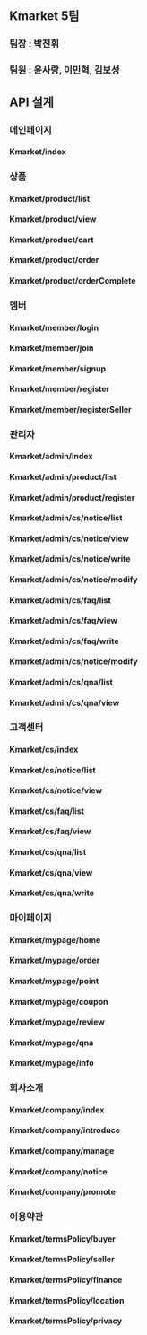 ## Kmarket 5팀
### 팀장 : 박진휘
### 팀원 : 윤사랑, 이민혁, 김보성

## API 설계

### 메인페이지
#### Kmarket/index
### 상품
#### Kmarket/product/list
#### Kmarket/product/view
#### Kmarket/product/cart
#### Kmarket/product/order
#### Kmarket/product/orderComplete
### 멤버
#### Kmarket/member/login
#### Kmarket/member/join
#### Kmarket/member/signup
#### Kmarket/member/register
#### Kmarket/member/registerSeller
### 관리자
#### Kmarket/admin/index
#### Kmarket/admin/product/list
#### Kmarket/admin/product/register
#### Kmarket/admin/cs/notice/list
#### Kmarket/admin/cs/notice/view
#### Kmarket/admin/cs/notice/write
#### Kmarket/admin/cs/notice/modify
#### Kmarket/admin/cs/faq/list
#### Kmarket/admin/cs/faq/view
#### Kmarket/admin/cs/faq/write
#### Kmarket/admin/cs/notice/modify
#### Kmarket/admin/cs/qna/list
#### Kmarket/admin/cs/qna/view
### 고객센터
#### Kmarket/cs/index
#### Kmarket/cs/notice/list
#### Kmarket/cs/notice/view
#### Kmarket/cs/faq/list
#### Kmarket/cs/faq/view
#### Kmarket/cs/qna/list
#### Kmarket/cs/qna/view
#### Kmarket/cs/qna/write
### 마이페이지
#### Kmarket/mypage/home
#### Kmarket/mypage/order
#### Kmarket/mypage/point
#### Kmarket/mypage/coupon
#### Kmarket/mypage/review
#### Kmarket/mypage/qna
#### Kmarket/mypage/info
### 회사소개
#### Kmarket/company/index
#### Kmarket/company/introduce
#### Kmarket/company/manage
#### Kmarket/company/notice
#### Kmarket/company/promote
### 이용약관
#### Kmarket/termsPolicy/buyer
#### Kmarket/termsPolicy/seller
#### Kmarket/termsPolicy/finance
#### Kmarket/termsPolicy/location
#### Kmarket/termsPolicy/privacy

